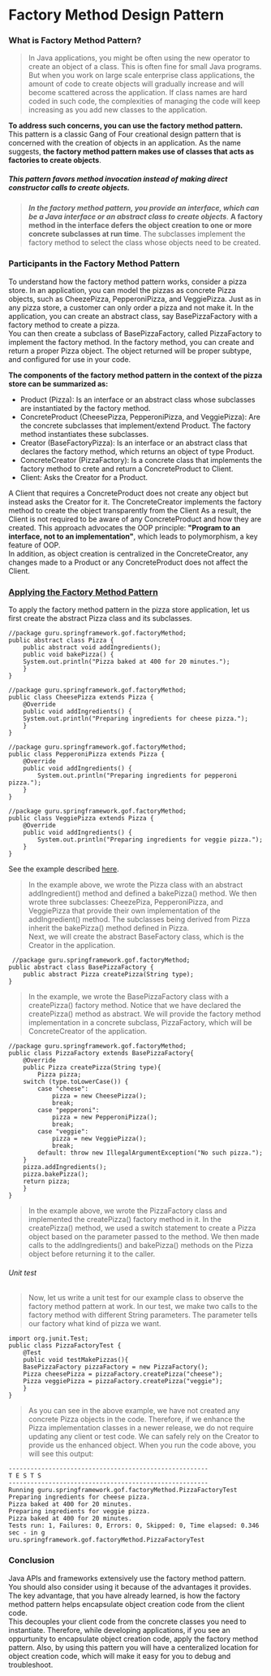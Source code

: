 # Factory Method Design Pattern

### What is Factory Method Pattern?

> In Java applications, you might be often using the new operator to create an object of a class. This is often fine for small Java programs. But when you work on large scale enterprise class applications, the amount of code to create objects will gradually increase and will become scattered across the application. If class names are hard coded in such code, the complexities of managing the code will keep increasing as you add new classes to the application.

**To address such concerns, you can use the factory method pattern.**  
This pattern is a classic Gang of Four creational design pattern that is concerned with the creation of objects in an application. As the name suggests, **the factory method pattern makes use of classes that acts as factories to create objects**.

##### **_This pattern favors method invocation instead of making direct constructor calls to create objects_**.

> **_In the factory method pattern, you provide an interface, which can be a Java interface or an abstract class to create objects_**.
> **A factory method in the interface defers the object creation to one or more concrete subclasses at run time**. The subclasses implement the factory method to select the class whose objects need to be created.

### Participants in the Factory Method Pattern

To understand how the factory method pattern works, consider a pizza store. In an application, you can model the pizzas as concrete Pizza objects, such as CheezePizza, PepperoniPizza, and VeggiePizza. Just as in any pizza store, a customer can only order a pizza and not make it. In the application, you can create an abstract class, say BasePizzaFactory with a factory method to create a pizza.  
You can then create a subclass of BasePizzaFactory, called PizzaFactory to implement the factory method. In the factory method, you can create and return a proper Pizza object. The object returned will be proper subtype, and configured for use in your code.

**The components of the factory method pattern in the context of the pizza store can be summarized as:**

- Product (Pizza): Is an interface or an abstract class whose subclasses are instantiated by the factory method.
- ConcreteProduct (CheesePizza, PepperoniPizza, and VeggiePizza): Are the concrete subclasses that implement/extend Product. The factory method instantiates these subclasses.
- Creator (BaseFactoryPizza): Is an interface or an abstract class that declares the factory method, which returns an object of type Product.
- ConcreteCreator (PizzaFactory): Is a concrete class that implements the factory method to crete and return a ConcreteProduct to Client.
- Client: Asks the Creator for a Product.

A Client that requires a ConcreteProduct does not create any object but instead asks the Creator for it. The ConcreteCreator implements the factory method to create the object transparently from the Client
As a result, the Client is not required to be aware of any ConcreteProduct and how they are created. This approach advocates the OOP principle: **"Program to an interface, not to an implementation"**, which leads to polymorphism, a key feature of OOP.  
In addition, as object creation is centralized in the ConcreteCreator, any changes made to a Product or any ConcreteProduct does not affect the Client.

### [Applying the Factory Method Pattern](https://springframework.guru/gang-of-four-design-patterns/factory-method-design-pattern/)

To apply the factory method pattern in the pizza store application, let us first create the abstract Pizza class and its subclasses.

    //package guru.springframework.gof.factoryMethod;
    public abstract class Pizza {
        public abstract void addIngredients();
        public void bakePizza() {
        System.out.println("Pizza baked at 400 for 20 minutes.");
        }
    }

    //package guru.springframework.gof.factoryMethod;
    public class CheesePizza extends Pizza {
        @Override
        public void addIngredients() {
        System.out.println("Preparing ingredients for cheese pizza.");
        }
    }

    //package guru.springframework.gof.factoryMethod;
    public class PepperoniPizza extends Pizza {
        @Override
        public void addIngredients() {
            System.out.println("Preparing ingredients for pepperoni pizza.");
        }
    }

    //package guru.springframework.gof.factoryMethod;
    public class VeggiePizza extends Pizza {
        @Override
        public void addIngredients() {
            System.out.println("Preparing ingredients for veggie pizza.");
        }
    }

See the example described [here](https://springframework.guru/gang-of-four-design-patterns/factory-method-design-pattern/).

> In the example above, we wrote the Pizza class with an abstract addIngredient() method and defined a bakePizza() method. We then wrote three subclasses: CheezePiza, PepperoniPizza, and VeggiePizza that provide their own implementation of the addIngredient() method. The subclasses being derived from Pizza inherit the bakePizza() method defined in Pizza.  
> Next, we will create the abstract BaseFactory class, which is the Creator in the application.

     //package guru.springframework.gof.factoryMethod;
    public abstract class BasePizzaFactory {
        public abstract Pizza createPizza(String type);
    }

> In the example, we wrote the BasePizzaFactory class with a createPizza() factory method. Notice that we have declared the createPizza() method as abstract. We will provide the factory method implementation in a concrete subclass, PizzaFactory, which will be ConcreteCreator of the application.

    //package guru.springframework.gof.factoryMethod;
    public class PizzaFactory extends BasePizzaFactory{
        @Override
        public Pizza createPizza(String type){
            Pizza pizza;
        switch (type.toLowerCase()) {
            case "cheese":
                pizza = new CheesePizza();
                break;
            case "pepperoni":
                pizza = new PepperoniPizza();
                break;
            case "veggie":
                pizza = new VeggiePizza();
                break;
            default: throw new IllegalArgumentException("No such pizza.");
        }
        pizza.addIngredients();
        pizza.bakePizza();
        return pizza;
        }
    }

> In the example above, we wrote the PizzaFactory class and implemented the createPizza() factory method in it. In the createPizza() method, we used a switch statement to create a Pizza object based on the parameter passed to the method. We then made calls to the addIngredients() and bakePizza() methods on the Pizza object before returning it to the caller.

###### Unit test

> Now, let us write a unit test for our example class to observe the factory method pattern at work. In our test, we make two calls to the factory method with different String parameters. The parameter tells our factory what kind of pizza we want.

    import org.junit.Test;
    public class PizzaFactoryTest {
        @Test
        public void testMakePizzas(){
        BasePizzaFactory pizzaFactory = new PizzaFactory();
        Pizza cheesePizza = pizzaFactory.createPizza("cheese");
        Pizza veggiePizza = pizzaFactory.createPizza("veggie");
        }
    }

> As you can see in the above example, we have not created any concrete Pizza objects in the code. Therefore, if we enhance the Pizza implementation classes in a newer release, we do not require updating any client or test code. We can safely rely on the Creator to provide us the enhanced object. When you run the code above, you will see this output:

    -------------------------------------------------------
    T E S T S
    -------------------------------------------------------
    Running guru.springframework.gof.factoryMethod.PizzaFactoryTest
    Preparing ingredients for cheese pizza.
    Pizza baked at 400 for 20 minutes.
    Preparing ingredients for veggie pizza.
    Pizza baked at 400 for 20 minutes.
    Tests run: 1, Failures: 0, Errors: 0, Skipped: 0, Time elapsed: 0.346 sec - in g
    uru.springframework.gof.factoryMethod.PizzaFactoryTest

### Conclusion

Java APIs and frameworks extensively use the factory method pattern.  
You should also consider using it because of the advantages it provides.  
The key advantage, that you have already learned, is how the factory method pattern helps encapsulate object creation code from the client code.  
This decouples your client code from the concrete classes you need to instantiate. Therefore, while developing applications, if you see an oppurtunity to encapsulate object creation code, apply the factory method pattern. Also, by using this pattern you will have a centeralized location for object creation code, which will make it easy for you to debug and troubleshoot.
